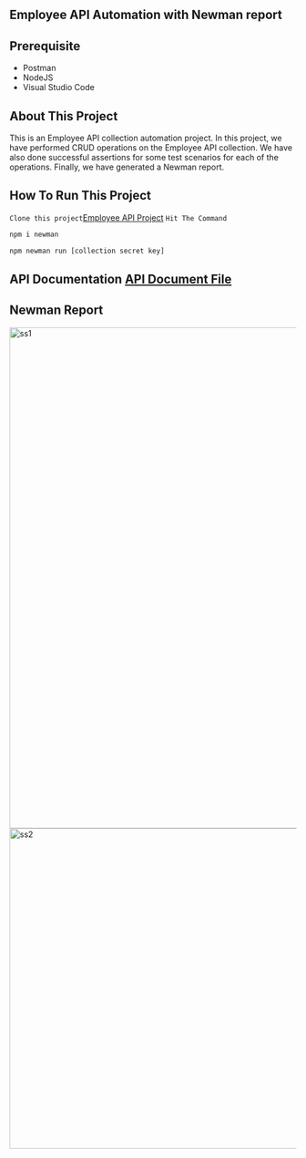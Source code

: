 ## Employee API Automation with Newman report
## Prerequisite
- Postman
- NodeJS
- Visual Studio Code
## About This Project
This is an Employee API collection automation project. In this project, we have performed CRUD operations on the Employee API collection. We have also done successful assertions for some test scenarios for each of the operations. Finally, we have generated a Newman report. 

##  How To Run This Project
```Clone this project```[Employee API Project](https://github.com/SamiraKhair/EmployeeInfoAutomationAPI)
```Hit The Command```
```bash
npm i newman
```

```bash
npm newman run [collection secret key]
```
## API Documentation [API Document File](https://documenter.getpostman.com/view/39966318/2sB3QDuCDs)
## Newman Report
<img width="889" height="879" alt="ss1" src="https://github.com/user-attachments/assets/e4cdf050-3a9b-4ab7-83fa-0a5a532a6cd9" />
<img width="885" height="562" alt="ss2" src="https://github.com/user-attachments/assets/a23b8447-cd01-4727-94c6-95ba14999dc3" />
